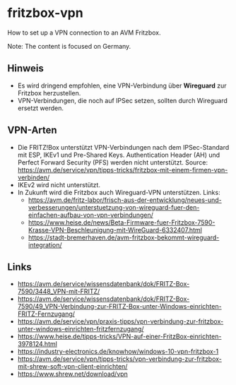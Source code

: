# fritzbox-vpn

How to set up a VPN connection to an AVM Fritzbox.

Note: The content is focused on Germany.

## Hinweis
- Es wird dringend empfohlen, eine VPN-Verbindung über **Wireguard** zur Fritzbox herzustellen.
- VPN-Verbindungen, die noch auf IPSec setzen, sollten durch Wireguard ersetzt werden.

## VPN-Arten
- Die FRITZ!Box unterstützt VPN-Verbindungen nach dem IPSec-Standard mit ESP, IKEv1 und Pre-Shared Keys. Authentication Header (AH) und Perfect Forward Security (PFS) werden nicht unterstützt. Source: https://avm.de/service/vpn/tipps-tricks/fritzbox-mit-einem-firmen-vpn-verbinden/
- IKEv2 wird nicht unterstützt.
- In Zukunft wird die Fritzbox auch Wireguard-VPN unterstützen. Links:
  - https://avm.de/fritz-labor/frisch-aus-der-entwicklung/neues-und-verbesserungen/unterstuetzung-von-wireguard-fuer-den-einfachen-aufbau-von-vpn-verbindungen/
  - https://www.heise.de/news/Beta-Firmware-fuer-Fritzbox-7590-Krasse-VPN-Beschleunigung-mit-WireGuard-6332407.html
  - https://stadt-bremerhaven.de/avm-fritzbox-bekommt-wireguard-integration/

## Links
- https://avm.de/service/wissensdatenbank/dok/FRITZ-Box-7590/3448_VPN-mit-FRITZ/
- https://avm.de/service/wissensdatenbank/dok/FRITZ-Box-7590/49_VPN-Verbindung-zur-FRITZ-Box-unter-Windows-einrichten-FRITZ-Fernzugang/
- https://avm.de/service/vpn/praxis-tipps/vpn-verbindung-zur-fritzbox-unter-windows-einrichten-fritzfernzugang/
- https://www.heise.de/tipps-tricks/VPN-auf-einer-FritzBox-einrichten-3978124.html
- https://industry-electronics.de/knowhow/windows-10-vpn-fritzbox-1
- https://avm.de/service/vpn/tipps-tricks/vpn-verbindung-zur-fritzbox-mit-shrew-soft-vpn-client-einrichten/
- https://www.shrew.net/download/vpn

